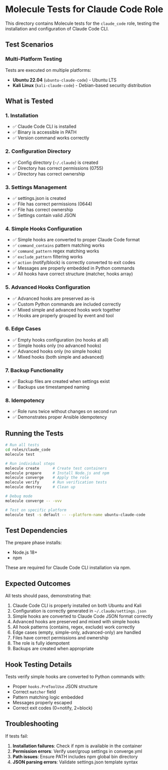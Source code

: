 # Molecule Tests for Claude Code Role

This directory contains Molecule tests for the `claude_code` role, testing the installation and configuration of Claude Code CLI.

## Test Scenarios

### Multi-Platform Testing

Tests are executed on multiple platforms:

- **Ubuntu 22.04** (`ubuntu-claude-code`) - Ubuntu LTS
- **Kali Linux** (`kali-claude-code`) - Debian-based security distribution

## What is Tested

### 1. Installation

- ✅ Claude Code CLI is installed
- ✅ Binary is accessible in PATH
- ✅ Version command works correctly

### 2. Configuration Directory

- ✅ Config directory (`~/.claude`) is created
- ✅ Directory has correct permissions (0755)
- ✅ Directory has correct ownership

### 3. Settings Management

- ✅ settings.json is created
- ✅ File has correct permissions (0644)
- ✅ File has correct ownership
- ✅ Settings contain valid JSON

### 4. Simple Hooks Configuration

- ✅ Simple hooks are converted to proper Claude Code format
- ✅ `command_contains` pattern matching works
- ✅ `command_pattern` regex matching works
- ✅ `exclude_pattern` filtering works
- ✅ `action` (notify/block) is correctly converted to exit codes
- ✅ Messages are properly embedded in Python commands
- ✅ All hooks have correct structure (matcher, hooks array)

### 5. Advanced Hooks Configuration

- ✅ Advanced hooks are preserved as-is
- ✅ Custom Python commands are included correctly
- ✅ Mixed simple and advanced hooks work together
- ✅ Hooks are properly grouped by event and tool

### 6. Edge Cases

- ✅ Empty hooks configuration (no hooks at all)
- ✅ Simple hooks only (no advanced hooks)
- ✅ Advanced hooks only (no simple hooks)
- ✅ Mixed hooks (both simple and advanced)

### 7. Backup Functionality

- ✅ Backup files are created when settings exist
- ✅ Backups use timestamped naming

### 8. Idempotency

- ✅ Role runs twice without changes on second run
- ✅ Demonstrates proper Ansible idempotency

## Running the Tests

```bash
# Run all tests
cd roles/claude_code
molecule test

# Run individual steps
molecule create      # Create test containers
molecule prepare     # Install Node.js and npm
molecule converge    # Apply the role
molecule verify      # Run verification tests
molecule destroy     # Clean up

# Debug mode
molecule converge -- -vvv

# Test on specific platform
molecule test -s default -- --platform-name ubuntu-claude-code
```

## Test Dependencies

The prepare phase installs:

- Node.js 18+
- npm

These are required for Claude Code CLI installation via npm.

## Expected Outcomes

All tests should pass, demonstrating that:

1. Claude Code CLI is properly installed on both Ubuntu and Kali
2. Configuration is correctly generated in `~/.claude/settings.json`
3. Simple hooks are converted to Claude Code JSON format correctly
4. Advanced hooks are preserved and mixed with simple hooks
5. All hook patterns (contains, regex, exclude) work correctly
6. Edge cases (empty, simple-only, advanced-only) are handled
7. Files have correct permissions and ownership
8. The role is fully idempotent
9. Backups are created when appropriate

## Hook Testing Details

Tests verify simple hooks are converted to Python commands with:

- Proper `hooks.PreToolUse` JSON structure
- Correct `matcher` field
- Pattern matching logic embedded
- Messages properly escaped
- Correct exit codes (0=notify, 2=block)

## Troubleshooting

If tests fail:

1. **Installation failures**: Check if npm is available in the container
2. **Permission errors**: Verify user/group settings in converge.yml
3. **Path issues**: Ensure PATH includes npm global bin directory
4. **JSON parsing errors**: Validate settings.json template syntax
